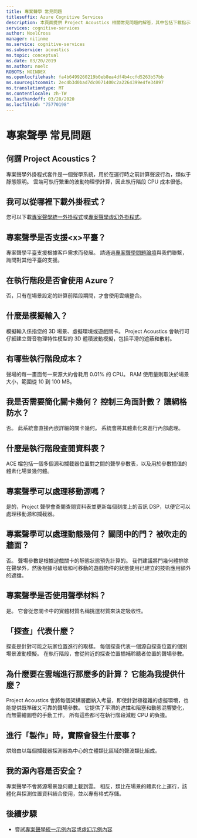 ```yaml
---
title: 專案聲學 常見問題
titlesuffix: Azure Cognitive Services
description: 本頁面提供 Project Acoustics 相關常見問題的解答，其中包括下載指示和製作流程。
services: cognitive-services
author: NoelCross
manager: nitinme
ms.service: cognitive-services
ms.subservice: acoustics
ms.topic: conceptual
ms.date: 03/20/2019
ms.author: noelc
ROBOTS: NOINDEX
ms.openlocfilehash: fa4b6499260219b0eb8ea4df4b4ccfd5263b57bb
ms.sourcegitcommit: 2ec4b3d0bad7dc0071400c2a2264399e4fe34897
ms.translationtype: MT
ms.contentlocale: zh-TW
ms.lasthandoff: 03/28/2020
ms.locfileid: "75770198"
---
```

# <a name="project-acoustics-frequently-asked-questions"></a>專案聲學 常見問題

## <a name="what-is-project-acoustics"></a>何謂 Project Acoustics？

專案聲學外掛程式套件是一個聲學系統，用於在運行時之前計算聲波行為，類似于靜態照明。 雲端可執行繁重的波動物理學計算，因此執行階段 CPU 成本很低。  

## <a name="where-can-i-download-the-plugin"></a>我可以從哪裡下載外掛程式？

您可以下載[專案聲學統一外掛程式](https://www.microsoft.com/download/details.aspx?id=57346)或[專案聲學虛幻外掛程式](https://www.microsoft.com/download/details.aspx?id=58090)。

## <a name="does-project-acoustics-support-ltxgt-platform"></a>專案聲學是否支援&lt;x&gt;平臺？

專案聲學平臺支援根據客戶需求而發展。 請通過[專案聲學問題論壇](https://github.com/microsoft/ProjectAcoustics/issues)與我們聯繫，詢問對其他平臺的支援。

## <a name="is-azure-used-at-runtime"></a>在執行階段是否會使用 Azure？

否，只有在場景設定的計算前階段期間，才會使用雲端整合。
 
## <a name="what-is-simulation-input"></a>什麼是模擬輸入？ 

模擬輸入係指您的 3D 場景、虛擬環境或遊戲關卡。 Project Acoustics 會執行可仔細建立聲音物理特性模型的 3D 體積波動模擬，包括平滑的遮蔽和散射。
 
## <a name="what-is-the-runtime-cost"></a>有哪些執行階段成本？

聲場的每一畫面每一來源大約會耗用 0.01% 的 CPU。 RAM 使用量則取決於場景大小，範圍從 10 到 100 MB。
 
## <a name="do-i-need-to-simplify-the-level-geometry-control-triangle-count-make-meshes-watertight"></a>我是否需要簡化關卡幾何？ 控制三角面計數？ 讓網格防水？

否。 此系統會直接內嵌詳細的關卡幾何。 系統會將其體素化來進行內部處理。
 
## <a name="whats-in-the-runtime-lookup-table"></a>什麼是執行階段查閱資料表？

ACE 檔包括一個多個源和攔截器位置對之間的聲學參數表，以及用於參數插值的體素化場景幾何體。
 
## <a name="can-project-acoustics-handle-moving-sources"></a>專案聲學可以處理移動源嗎？

是的，Project 聲學會查閱查閱資料表並更新每個刻度上的音訊 DSP，以便它可以處理移動源和攔截器。
 
## <a name="can-project-acoustics-handle-dynamic-geometry-closing-doors-walls-blown-away"></a>專案聲學可以處理動態幾何？ 關閉中的門？ 被吹走的牆面？

否。 聲場參數是根據遊戲關卡的靜態狀態預先計算的。 我們建議將門幾何體排除在聲學外，然後根據可破壞和可移動的遊戲物件的狀態使用已建立的技術應用額外的遮擋。
 
## <a name="does-project-acoustics-use-acoustic-materials"></a>專案聲學是否使用聲學材料？

是。 它會從您關卡中的實體材質名稱挑選材質來決定吸收性。
 
## <a name="what-do-the-probes-represent"></a>「探查」代表什麼？

探查是針對可能之玩家位置進行的取樣。 每個探查代表一個源自探查位置的個別場景波動模擬。 在執行階段，會從附近的探查位置插補聆聽者位置的聲場參數。
 
## <a name="why-spend-so-much-compute-in-the-cloud-what-does-it-buy-me"></a>為什麼要在雲端進行那麼多的計算？ 它能為我提供什麼？

Project Acoustics 會將每個架構層面納入考量，即使針對極複雜的虛擬環境，也能提供既準確又可靠的聲場參數。 它提供了平滑的遮擋和阻塞和動態混響變化，而無需繪圖卷的手動工作。 所有這些都可在執行階段減輕 CPU 的負擔。

## <a name="what-exactly-happens-during-baking"></a>進行「製作」時，實際會發生什麼事？

烘焙由以每個攔截器探測器為中心的立體類比區域的聲波類比組成。

## <a name="is-my-source-content-secure"></a>我的源內容是否安全？

專案聲學不會將源場景幾何體上載到雲。 相反，類比在場景的體素化上運行，該體化與探測位置資料結合使用，並以專有格式存儲。     

## <a name="next-steps"></a>後續步驟
* 嘗試[專案聲學統一示例內容](unity-quickstart.md)或[虛幻示例內容](unreal-quickstart.md)

